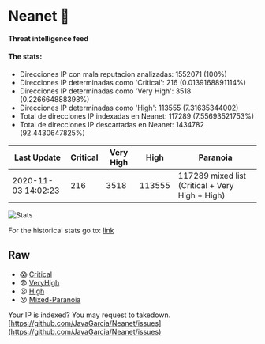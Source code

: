 # Neanet :hocho:
#### Threat intelligence feed
#### The stats:

- Direcciones IP con mala reputacion analizadas: 1552071 (100%)
- Direcciones IP determinadas como 'Critical':  216 (0.0139168891114%)
- Direcciones IP determinadas como 'Very High':  3518 (0.226664888398%)
- Direcciones IP determinadas como 'High':  113555 (7.31635344002)
- Total de direcciones IP indexadas en Neanet:  117289 (7.55693521753%)
- Total de direcciones IP descartadas en Neanet:  1434782 (92.4430647825%)

| Last Update | Critical | Very High | High | Paranoia |
| --- | --- | --- | --- | --- |
| 2020-11-03 14:02:23 | 216 | 3518 | 113555 | 117289 mixed list (Critical + Very High + High)|

![Stats](https://docs.google.com/spreadsheets/d/e/2PACX-1vSnaNMIXVabIpDJjufMlzH7poXnshF3mgd8Is1g9ytUEzVsP5my4Trn8f-xkoLLQ38xpL3HtmUexLo6/pubchart?oid=501124687&format=image)

For the historical stats go to: [link](/stats.csv)
## Raw
- :scream: [Critical](https://raw.githubusercontent.com/JavaGarcia/Neanet/master/blacklists/neanet_critical.txt)
- :fearful: [VeryHigh](https://raw.githubusercontent.com/JavaGarcia/Neanet/master/blacklists/neanet_veryHigh.txtt)
- :frowning: [High](https://raw.githubusercontent.com/JavaGarcia/Neanet/master/blacklists/neanet_high.txt)
- :dizzy_face: [Mixed-Paranoia](https://raw.githubusercontent.com/JavaGarcia/Neanet/master/blacklists/neanet_all.txt)


Your IP is indexed? You may request to takedown. [https://github.com/JavaGarcia/Neanet/issues](https://github.com/JavaGarcia/Neanet/issues)


















































































































































































































































































































































































































































































































































































































































































































































































































































































































































































































































































































































































































































































































































































































































































































































































































































































































































































































































































































































